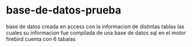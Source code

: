 # base-de-datos-prueba
base de datos creada en access con la informacion de distintas tablas las cuales su informacion fue compilada de una base de datos sql en el motor firebird 
cuenta con 6 tabalas 
